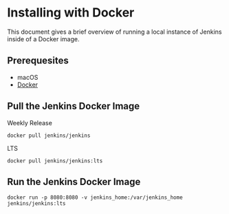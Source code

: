 # Installing with Docker
This document gives a brief overview of running a local instance of Jenkins inside of a Docker image.

## Prerequesites
- macOS
- [Docker](https://docs.docker.com/docker-for-mac/install/)


## Pull the Jenkins Docker Image

Weekly Release
```
docker pull jenkins/jenkins
```

LTS
```
docker pull jenkins/jenkins:lts
```

## Run the Jenkins Docker Image

```
docker run -p 8080:8080 -v jenkins_home:/var/jenkins_home jenkins/jenkins:lts
```

